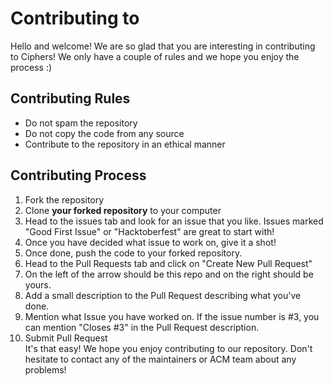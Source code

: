 # Contributing to <Project Name>
Hello and welcome! We are so glad that you are interesting in contributing to Ciphers!
We only have a couple of rules and we hope you enjoy the process :)
## Contributing Rules
* Do not spam the repository
* Do not copy the code from any source
* Contribute to the repository in an ethical manner
## Contributing Process<br>
1. Fork the repository<br>
2. Clone **your forked repository** to your computer<br>
3. Head to the issues tab and look for an issue that you like. Issues marked "Good
First Issue" or "Hacktoberfest" are great to start with!<br>
4. Once you have decided what issue to work on, give it a shot!<br>
5. Once done, push the code to your forked repository.<br>
6. Head to the Pull Requests tab and click on "Create New Pull Request"<br>
7. On the left of the arrow should be this repo and on the right should be yours.<br>
8. Add a small description to the Pull Request describing what you've done.<br>
9. Mention what Issue you have worked on. If the issue number is #3, you can mention
"Closes #3" in the Pull Request description.<br>
10. Submit Pull Request<br>
It's that easy! We hope you enjoy contributing to our repository. Don't hesitate to
contact any of the maintainers or ACM team about any problems!
